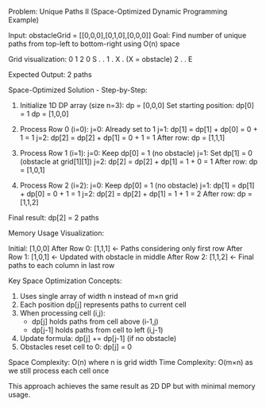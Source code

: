 Problem: Unique Paths II (Space-Optimized Dynamic Programming Example)

Input: obstacleGrid = [[0,0,0],[0,1,0],[0,0,0]]
Goal: Find number of unique paths from top-left to bottom-right using O(n) space

Grid visualization:
  0 1 2
0 S . .
1 . X .  (X = obstacle)
2 . . E

Expected Output: 2 paths

Space-Optimized Solution - Step-by-Step:

1. Initialize 1D DP array (size n=3):
   dp = [0,0,0]
   Set starting position: dp[0] = 1
   dp = [1,0,0]

2. Process Row 0 (i=0):
   j=0: Already set to 1
   j=1: dp[1] = dp[1] + dp[0] = 0 + 1 = 1
   j=2: dp[2] = dp[2] + dp[1] = 0 + 1 = 1
   After row: dp = [1,1,1]

3. Process Row 1 (i=1):
   j=0: Keep dp[0] = 1 (no obstacle)
   j=1: Set dp[1] = 0 (obstacle at grid[1][1])
   j=2: dp[2] = dp[2] + dp[1] = 1 + 0 = 1
   After row: dp = [1,0,1]

4. Process Row 2 (i=2):
   j=0: Keep dp[0] = 1 (no obstacle)
   j=1: dp[1] = dp[1] + dp[0] = 0 + 1 = 1
   j=2: dp[2] = dp[2] + dp[1] = 1 + 1 = 2
   After row: dp = [1,1,2]

Final result: dp[2] = 2 paths

Memory Usage Visualization:

Initial:     [1,0,0]
After Row 0: [1,1,1]  ← Paths considering only first row
After Row 1: [1,0,1]  ← Updated with obstacle in middle
After Row 2: [1,1,2]  ← Final paths to each column in last row

Key Space Optimization Concepts:
1. Uses single array of width n instead of m×n grid
2. Each position dp[j] represents paths to current cell
3. When processing cell (i,j):
   - dp[j] holds paths from cell above (i-1,j)
   - dp[j-1] holds paths from cell to left (i,j-1)
4. Update formula: dp[j] += dp[j-1] (if no obstacle)
5. Obstacles reset cell to 0: dp[j] = 0

Space Complexity: O(n) where n is grid width
Time Complexity: O(m×n) as we still process each cell once

This approach achieves the same result as 2D DP but with minimal memory usage.